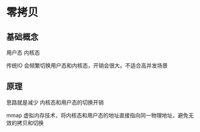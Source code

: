# 零拷贝

## 基础概念

用户态 内核态

传统IO 会频繁切换用户态和内核态，开销会很大。不适合高并发场景

## 原理

思路就是减少 内核态和用户态的切换开销

mmap
虚拟内存技术，将内核态和用户态的地址直接指向同一物理地址，避免无效的拷贝和切换